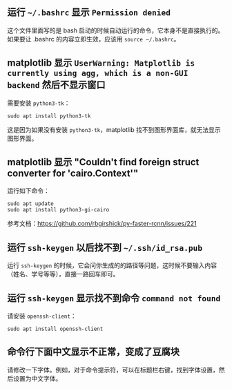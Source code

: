 ## 运行 `~/.bashrc` 显示 `Permission denied`

这个文件里面写的是 bash 启动的时候自动运行的命令，它本身不是直接执行的。如果要让 .bashrc 的内容立即生效，应该用 `source ~/.bashrc`。

## matplotlib 显示 `UserWarning: Matplotlib is currently using agg, which is a non-GUI backend` 然后不显示窗口

需要安装 `python3-tk`：

```shell
sudo apt install python3-tk
```

这是因为如果没有安装 `python3-tk`，matplotlib 找不到图形界面库，就无法显示图形界面。

## matplotlib 显示 "Couldn't find foreign struct converter for 'cairo.Context'"

运行如下命令：

```shell
sudo apt update
sudo apt install python3-gi-cairo
```

参考文档：<https://github.com/rbgirshick/py-faster-rcnn/issues/221>

## 运行 `ssh-keygen` 以后找不到 `~/.ssh/id_rsa.pub`

运行 `ssh-keygen` 的时候，它会问你生成的的路径等问题，这时候不要输入内容（姓名、学号等等），直接一路回车即可。


## 运行 `ssh-keygen` 显示找不到命令 `command not found`

请安装 `openssh-client`：

```shell
sudo apt install openssh-client
```

## 命令行下面中文显示不正常，变成了豆腐块

请修改一下字体。例如，对于命令提示符，可以在标题栏右键，找到字体设置，然后设置为中文字体。